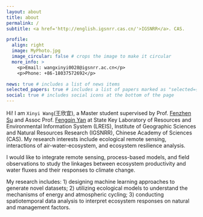 ```yaml
---
layout: about
title: about
permalink: /
subtitle: <a href='http://english.igsnrr.cas.cn/'>IGSNRR</a>. CAS.

profile:
  align: right
  image: MyPhoto.jpg
  image_circular: false # crops the image to make it circular
  more_info: >
    <p>Email: wangxinyi0028@igsnrr.ac.cn</p>
    <p>Phone: +86-18037572692</p>

news: true # includes a list of news items
selected_papers: true # includes a list of papers marked as "selected={true}"
social: true # includes social icons at the bottom of the page
---
```


Hi! I am `Xinyi Wang`(王欣宜), a Master student supervised by Prof. [Fenzhen Su](http://english.igsnrr.cas.cn/sourcedb/yw_30508/scientists/En_sklreis/202012/t20201211_456388.html) and Assoc Prof. [Fengqin Yan](http://english.igsnrr.cas.cn/sourcedb/yw_30508/fyjy/En_sklreis/202310/t20231031_448464.html) at State Key Laboratory of Resources and Environmental Information System (LREIS), Institute of Geographic Sciences and Natural Resources Research (IGSNRR), Chinese Academy of Sciences (CAS). My research interests include ecological remote sensing, interactions of air-water-ecosystem, and ecosystem resilience analysis.

I would like to integrate remote sensing, process-based models, and field observations to study the linkages between ecosystem productivity and water fluxes and their responses to climate change.

My research includes: 1) designing machine learning approaches to generate novel datasets; 2) utilizing ecological models to understand the mechanisms of energy and atmospheric cycling; 3) conducting spatiotemporal data analysis to interpret ecosystem responses on natural and management factors.
